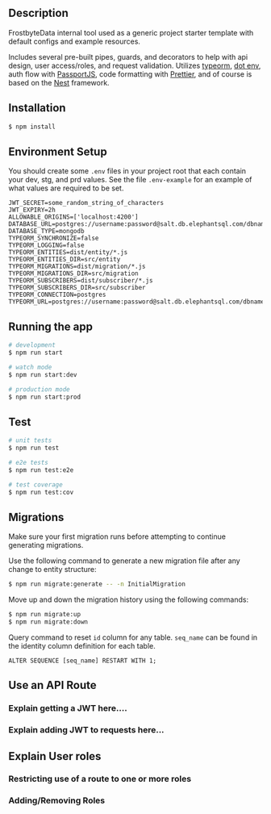 ## Description

FrostbyteData internal tool used as a generic project starter template with 
default configs and example resources.

Includes 
several pre-built pipes, guards, and decorators to help with api design, 
user access/roles, and request validation. 
Utilizes [typeorm](https://typeorm.io/), 
[dot env](https://github.com/motdotla/dotenv), 
auth flow with [PassportJS](https://www.passportjs.org/docs/),
code formatting with [Prettier](https://prettier.io/docs/en/index.html),
and of course is based on the [Nest](https://github.com/nestjs/nest) framework.

## Installation

```bash
$ npm install
```

## Environment Setup

You should create some `.env` files in your project root that each contain your dev, stg, and prd values. 
See the file `.env-example` for an example of what values are required to be set.
```dotenv
JWT_SECRET=some_random_string_of_characters
JWT_EXPIRY=2h
ALLOWABLE_ORIGINS=['localhost:4200']
DATABASE_URL=postgres://username:password@salt.db.elephantsql.com/dbname
DATABASE_TYPE=mongodb
TYPEORM_SYNCHRONIZE=false
TYPEORM_LOGGING=false
TYPEORM_ENTITIES=dist/entity/*.js
TYPEORM_ENTITIES_DIR=src/entity
TYPEORM_MIGRATIONS=dist/migration/*.js
TYPEORM_MIGRATIONS_DIR=src/migration
TYPEORM_SUBSCRIBERS=dist/subscriber/*.js
TYPEORM_SUBSCRIBERS_DIR=src/subscriber
TYPEORM_CONNECTION=postgres
TYPEORM_URL=postgres://username:password@salt.db.elephantsql.com/dbname
```

## Running the app

```bash
# development
$ npm run start

# watch mode
$ npm run start:dev

# production mode
$ npm run start:prod
```

## Test

```bash
# unit tests
$ npm run test

# e2e tests
$ npm run test:e2e

# test coverage
$ npm run test:cov
```


## Migrations

Make sure your first migration runs before attempting to continue generating migrations.

Use the following command to generate a new migration file after any change to entity structure:
```bash
$ npm run migrate:generate -- -n InitialMigration
```

Move up and down the migration history using the following commands:
```bash
$ npm run migrate:up
$ npm run migrate:down
```

Query command to reset `id` column for any table. `seq_name` can be found in the identity column definition for each table.
```genericsql
ALTER SEQUENCE [seq_name] RESTART WITH 1;
```


## Use an API Route

### Explain getting a JWT here....
### Explain adding JWT to requests here...


## Explain User roles

### Restricting use of a route to one or more roles
### Adding/Removing Roles
